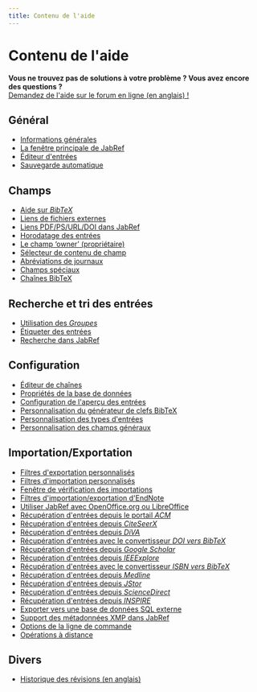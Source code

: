 ```yaml
---
title: Contenu de l'aide
---
```


# Contenu de l'aide

<div class="panel panel-info">
  <div class="panel-heading">
    <strong>Vous ne trouvez pas de solutions à votre problème&nbsp;? Vous avez encore des questions&nbsp;?</strong>
  </div>
  <div class="panel-body">
    <a class="btn btn-default" role="button" href="http://discourse.jabref.org">Demandez de l'aide sur le forum en ligne (en anglais)&nbsp;!</a>
  </div>
</div>

## Général

-   [Informations générales](JabRefHelp)
-   [La fenêtre principale de JabRef](BaseFrameHelp)
-   [Éditeur d'entrées](EntryEditorHelp)
-   [Sauvegarde automatique](Autosave)

## Champs

-   [Aide sur *BibTeX*](BibtexHelp)
-   [Liens de fichiers externes](FileLinks)
-   [Liens PDF/PS/URL/DOI dans JabRef](ExternalFiles)
-   [Horodatage des entrées](TimeStampHelp)
-   [Le champ ‘owner’ (propriétaire)](OwnerHelp)
-   [Sélecteur de contenu de champ](ContentSelectorHelp)
-   [Abréviations de journaux](JournalAbbreviations)
-   [Champs spéciaux](SpecialFieldsHelp)
-   [Chaînes BibTeX](StringsHelp)

## Recherche et tri des entrées

-   [Utilisation des *Groupes*](GroupsHelp)
-   [Étiqueter des entrées](MarkingHelp)
-   [Recherche dans JabRef](SearchHelp)

## Configuration

-   [Éditeur de chaînes](StringEditorHelp)
-   [Propriétés de la base de données](DatabaseProperties)
-   [Configuration de l'aperçu des entrées](PreviewHelp)
-   [Personnalisation du générateur de clefs BibTeX](BibtexKeyPatterns)
-   [Personnalisation des types d'entrées](CustomEntriesHelp)
-   [Personnalisation des champs généraux](GeneralFields)

## Importation/Exportation

-   [Filtres d'exportation personnalisés](CustomExports)
-   [Filtres d'importation personnalisés](CustomImports)
-   [Fenêtre de vérification des importations](ImportInspectionDialog)
-   [Filtres d'importation/exportation d'EndNote](EndNoteFilters)
-   [Utiliser JabRef avec OpenOffice.org ou LibreOffice](OpenOfficeIntegration)
-   [Récupération d'entrées depuis le portail *ACM*](ACMPortalHelp)
-   [Récupération d'entrées depuis *CiteSeerX*](CiteSeerHelp)
-   [Récupération d'entrées depuis *DiVA*](DiVAtoBibTeXHelp)
-   [Récupération d'entrées avec le convertisseur *DOI vers BibTeX*](DOItoBibTeXHelp)
-   [Récupération d'entrées depuis *Google Scholar*](GoogleScholarHelp)
-   [Récupération d'entrées depuis *IEEExplore*](IEEEXploreHelp)
-   [Récupération d'entrées avec le convertisseur *ISBN vers BibTeX*](ISBNtoBibTeXHelp)
-   [Récupération d'entrées depuis *Medline*](MedlineHelp)
-   [Récupération d'entrées depuis *JStor*](JSTOR)
-   [Récupération d'entrées depuis *ScienceDirect*](ScienceDirect)
-   [Récupération d'entrées depuis *INSPIRE*](INSPIRE)
-   [Exporter vers une base de données SQL externe](SQLExport)
-   [Support des métadonnées XMP dans JabRef](XMPHelp)
-   [Options de la ligne de commande](CommandLine)
-   [Opérations à distance](RemoteHelp)

## Divers

-   [Historique des révisions (en anglais)](RevisionHistory)
